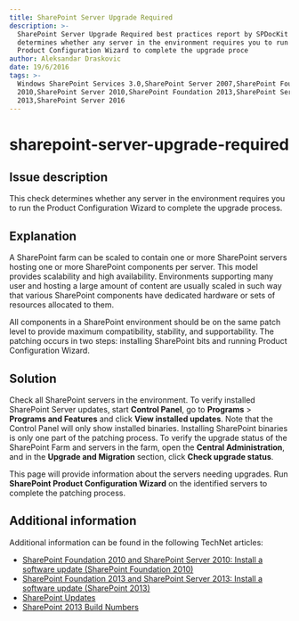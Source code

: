 ```yaml
---
title: SharePoint Server Upgrade Required
description: >-
  SharePoint Server Upgrade Required best practices report by SPDocKit
  determines whether any server in the environment requires you to run the
  Product Configuration Wizard to complete the upgrade proce
author: Aleksandar Draskovic
date: 19/6/2016
tags: >-
  Windows SharePoint Services 3.0,SharePoint Server 2007,SharePoint Foundation
  2010,SharePoint Server 2010,SharePoint Foundation 2013,SharePoint Server
  2013,SharePoint Server 2016
---
```


# sharepoint-server-upgrade-required

## Issue description

This check determines whether any server in the environment requires you to run the Product Configuration Wizard to complete the upgrade process.

## Explanation

A SharePoint farm can be scaled to contain one or more SharePoint servers hosting one or more SharePoint components per server. This model provides scalability and high availability. Environments supporting many user and hosting a large amount of content are usually scaled in such way that various SharePoint components have dedicated hardware or sets of resources allocated to them.

All components in a SharePoint environment should be on the same patch level to provide maximum compatibility, stability, and supportability. The patching occurs in two steps: installing SharePoint bits and running Product Configuration Wizard.

## Solution

Check all SharePoint servers in the environment. To verify installed SharePoint Server updates, start **Control Panel**, go to **Programs** &gt; **Programs and Features** and click **View installed updates**. Note that the Control Panel will only show installed binaries. Installing SharePoint binaries is only one part of the patching process. To verify the upgrade status of the SharePoint Farm and servers in the farm, open the **Central Administration**, and in the **Upgrade and Migration** section, click **Check upgrade status**.

This page will provide information about the servers needing upgrades. Run **SharePoint Product Configuration Wizard** on the identified servers to complete the patching process.

## Additional information

Additional information can be found in the following TechNet articles:

* [SharePoint Foundation 2010 and SharePoint Server 2010: Install a software update \(SharePoint Foundation 2010\)](https://technet.microsoft.com/en-us/library/ff806325%28v=office.14%29.aspx)
* [SharePoint Foundation 2013 and SharePoint Server 2013: Install a software update \(SharePoint 2013\)](https://technet.microsoft.com/en-us/library/ff806338.aspx)
* [SharePoint Updates](https://technet.microsoft.com/library/4b32dfba-1af6-4077-9a92-7cec8f220f20)
* [SharePoint 2013 Build Numbers](http://www.toddklindt.com/blog/Lists/Posts/Post.aspx?ID=346)

